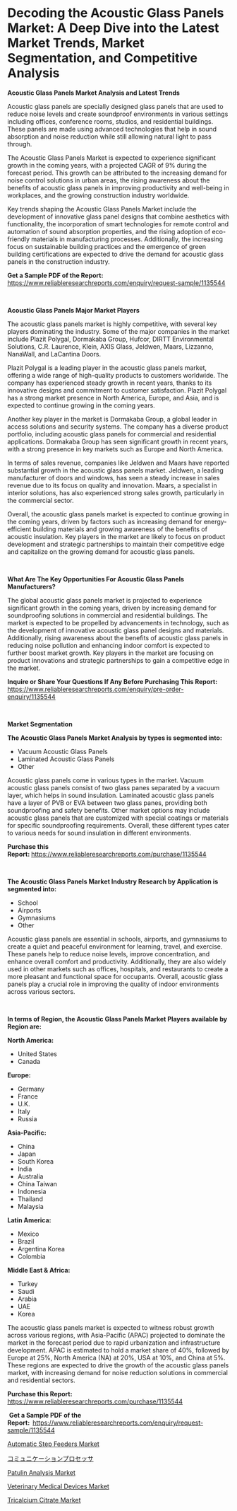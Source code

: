 <p><h1>Decoding the Acoustic Glass Panels Market: A Deep Dive into the Latest Market Trends, Market Segmentation, and Competitive Analysis</h1></p><p><strong>Acoustic Glass Panels Market Analysis and Latest Trends</strong></p>
<p><p>Acoustic glass panels are specially designed glass panels that are used to reduce noise levels and create soundproof environments in various settings including offices, conference rooms, studios, and residential buildings. These panels are made using advanced technologies that help in sound absorption and noise reduction while still allowing natural light to pass through.</p><p>The Acoustic Glass Panels Market is expected to experience significant growth in the coming years, with a projected CAGR of 9% during the forecast period. This growth can be attributed to the increasing demand for noise control solutions in urban areas, the rising awareness about the benefits of acoustic glass panels in improving productivity and well-being in workplaces, and the growing construction industry worldwide.</p><p>Key trends shaping the Acoustic Glass Panels Market include the development of innovative glass panel designs that combine aesthetics with functionality, the incorporation of smart technologies for remote control and automation of sound absorption properties, and the rising adoption of eco-friendly materials in manufacturing processes. Additionally, the increasing focus on sustainable building practices and the emergence of green building certifications are expected to drive the demand for acoustic glass panels in the construction industry.</p></p>
<p><strong>Get a Sample PDF of the Report:&nbsp;</strong> <a href="https://www.reliableresearchreports.com/enquiry/request-sample/1135544">https://www.reliableresearchreports.com/enquiry/request-sample/1135544</a></p>
<p>&nbsp;</p>
<p><strong>Acoustic Glass Panels Major Market Players</strong></p>
<p><p>The acoustic glass panels market is highly competitive, with several key players dominating the industry. Some of the major companies in the market include Plazit Polygal, Dormakaba Group, Hufcor, DIRTT Environmental Solutions, C.R. Laurence, Klein, AXIS Glass, Jeldwen, Maars, Lizzanno, NanaWall, and LaCantina Doors.</p><p>Plazit Polygal is a leading player in the acoustic glass panels market, offering a wide range of high-quality products to customers worldwide. The company has experienced steady growth in recent years, thanks to its innovative designs and commitment to customer satisfaction. Plazit Polygal has a strong market presence in North America, Europe, and Asia, and is expected to continue growing in the coming years.</p><p>Another key player in the market is Dormakaba Group, a global leader in access solutions and security systems. The company has a diverse product portfolio, including acoustic glass panels for commercial and residential applications. Dormakaba Group has seen significant growth in recent years, with a strong presence in key markets such as Europe and North America.</p><p>In terms of sales revenue, companies like Jeldwen and Maars have reported substantial growth in the acoustic glass panels market. Jeldwen, a leading manufacturer of doors and windows, has seen a steady increase in sales revenue due to its focus on quality and innovation. Maars, a specialist in interior solutions, has also experienced strong sales growth, particularly in the commercial sector.</p><p>Overall, the acoustic glass panels market is expected to continue growing in the coming years, driven by factors such as increasing demand for energy-efficient building materials and growing awareness of the benefits of acoustic insulation. Key players in the market are likely to focus on product development and strategic partnerships to maintain their competitive edge and capitalize on the growing demand for acoustic glass panels.</p></p>
<p>&nbsp;</p>
<p><strong>What Are The Key Opportunities For Acoustic Glass Panels Manufacturers?</strong></p>
<p><p>The global acoustic glass panels market is projected to experience significant growth in the coming years, driven by increasing demand for soundproofing solutions in commercial and residential buildings. The market is expected to be propelled by advancements in technology, such as the development of innovative acoustic glass panel designs and materials. Additionally, rising awareness about the benefits of acoustic glass panels in reducing noise pollution and enhancing indoor comfort is expected to further boost market growth. Key players in the market are focusing on product innovations and strategic partnerships to gain a competitive edge in the market.</p></p>
<p><strong>Inquire or Share Your Questions If Any Before Purchasing This Report:</strong> <a href="https://www.reliableresearchreports.com/enquiry/pre-order-enquiry/1135544">https://www.reliableresearchreports.com/enquiry/pre-order-enquiry/1135544</a></p>
<p>&nbsp;</p>
<p><strong>Market Segmentation</strong></p>
<p><strong>The Acoustic Glass Panels Market Analysis by types is segmented into:</strong></p>
<p><ul><li>Vacuum Acoustic Glass Panels</li><li>Laminated Acoustic Glass Panels</li><li>Other</li></ul></p>
<p><p>Acoustic glass panels come in various types in the market. Vacuum acoustic glass panels consist of two glass panes separated by a vacuum layer, which helps in sound insulation. Laminated acoustic glass panels have a layer of PVB or EVA between two glass panes, providing both soundproofing and safety benefits. Other market options may include acoustic glass panels that are customized with special coatings or materials for specific soundproofing requirements. Overall, these different types cater to various needs for sound insulation in different environments.</p></p>
<p><strong>Purchase this Report:&nbsp;</strong><a href="https://www.reliableresearchreports.com/purchase/1135544">https://www.reliableresearchreports.com/purchase/1135544</a></p>
<p>&nbsp;</p>
<p><strong>The Acoustic Glass Panels Market Industry Research by Application is segmented into:</strong></p>
<p><ul><li>School</li><li>Airports</li><li>Gymnasiums</li><li>Other</li></ul></p>
<p><p>Acoustic glass panels are essential in schools, airports, and gymnasiums to create a quiet and peaceful environment for learning, travel, and exercise. These panels help to reduce noise levels, improve concentration, and enhance overall comfort and productivity. Additionally, they are also widely used in other markets such as offices, hospitals, and restaurants to create a more pleasant and functional space for occupants. Overall, acoustic glass panels play a crucial role in improving the quality of indoor environments across various sectors.</p></p>
<p>&nbsp;</p>
<p><strong>In terms of Region, the Acoustic Glass Panels Market Players available by Region are:</strong></p>
<p>
    <p> <strong> North America: </strong>
        <ul>
            <li>United States</li>
            <li>Canada</li>
        </ul>
        </p> 
    <p> <strong> Europe: </strong>
        <ul>
            <li>Germany</li>
            <li>France</li>
            <li>U.K.</li>
            <li>Italy</li>
            <li>Russia</li>
        </ul>
        </p> 
    <p> <strong> Asia-Pacific: </strong>
        <ul>
            <li>China</li>
            <li>Japan</li>
            <li>South Korea</li>
            <li>India</li>
            <li>Australia</li>
            <li>China Taiwan</li>
            <li>Indonesia</li>
            <li>Thailand</li>
            <li>Malaysia</li>
        </ul>
        </p> 
    <p> <strong> Latin America: </strong>
        <ul>
            <li>Mexico</li>
            <li>Brazil</li>
            <li>Argentina Korea</li>
            <li>Colombia</li>
        </ul>
        </p> 
    <p> <strong> Middle East & Africa: </strong>
        <ul>
            <li>Turkey</li>
            <li>Saudi</li>
            <li>Arabia</li>
            <li>UAE</li>
            <li>Korea</li>
        </ul>
    </p>
    </p>
<p><p>The acoustic glass panels market is expected to witness robust growth across various regions, with Asia-Pacific (APAC) projected to dominate the market in the forecast period due to rapid urbanization and infrastructure development. APAC is estimated to hold a market share of 40%, followed by Europe at 25%, North America (NA) at 20%, USA at 10%, and China at 5%. These regions are expected to drive the growth of the acoustic glass panels market, with increasing demand for noise reduction solutions in commercial and residential sectors.</p></p>
<p><strong>Purchase this Report: </strong><a href="https://www.reliableresearchreports.com/purchase/1135544">https://www.reliableresearchreports.com/purchase/1135544</a></p>
<p>&nbsp;<strong>Get a Sample PDF of the Report:&nbsp;&nbsp;</strong><a href="https://www.reliableresearchreports.com/enquiry/request-sample/1135544">https://www.reliableresearchreports.com/enquiry/request-sample/1135544</a></p>
<p><strong></strong></p>
<p><p><a href="https://view.publitas.com/reportprime-1/global-automatic-step-feeders-market-by-types-applications-and-major-players-with-regional-growth-rate-analysis-and-development-situation-from-2023-to-2030/">Automatic Step Feeders Market</a></p><p><a href="https://github.com/xtkhtofdt934839/Market-Research-Report-List-1/blob/main/4074739191631.md">コミュニケーションプロセッサ</a></p><p><a href="https://cedar-agate-3da.notion.site/Patulin-Analysis-Market-with-the-goal-of-estimating-the-market-size-and-future-growth-potential-of-v-42090da5d2d04a64b78600f68dd8bcf4">Patulin Analysis Market</a></p><p><a href="https://issuu.com/reportprime-2/docs/veterinary-medical-devices-market-size-2030.pptx">Veterinary Medical Devices Market</a></p><p><a href="https://github.com/mancsybtousav/Market-Research-Report-List-1/blob/main/tricalcium-citrate-market.md">Tricalcium Citrate Market</a></p></p>